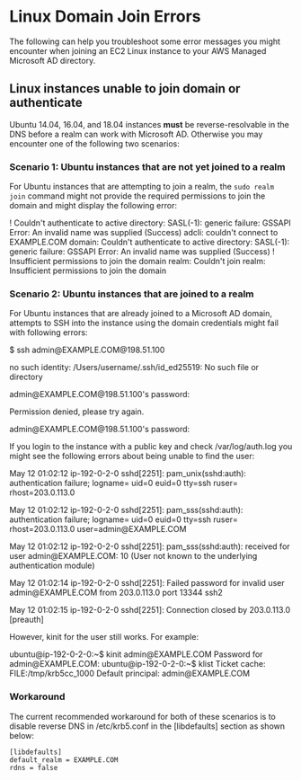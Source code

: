 # Linux Domain Join Errors<a name="ms_ad_troubleshooting_join_linux"></a>

The following can help you troubleshoot some error messages you might encounter when joining an EC2 Linux instance to your AWS Managed Microsoft AD directory\.

## Linux instances unable to join domain or authenticate<a name="unable-to-join"></a>

Ubuntu 14\.04, 16\.04, and 18\.04 instances **must** be reverse\-resolvable in the DNS before a realm can work with Microsoft AD\. Otherwise you may encounter one of the following two scenarios:

### Scenario 1: Ubuntu instances that are not yet joined to a realm<a name="ubuntu-not-yet-joined"></a>

For Ubuntu instances that are attempting to join a realm, the `sudo realm join` command might not provide the required permissions to join the domain and might display the following error:

\! Couldn't authenticate to active directory: SASL\(\-1\): generic failure: GSSAPI Error: An invalid name was supplied \(Success\) adcli: couldn't connect to EXAMPLE\.COM domain: Couldn't authenticate to active directory: SASL\(\-1\): generic failure: GSSAPI Error: An invalid name was supplied \(Success\) \! Insufficient permissions to join the domain realm: Couldn't join realm: Insufficient permissions to join the domain

### Scenario 2: Ubuntu instances that are joined to a realm<a name="ubuntu-joined"></a>

For Ubuntu instances that are already joined to a Microsoft AD domain, attempts to SSH into the instance using the domain credentials might fail with following errors:

$ ssh admin@EXAMPLE\.COM@198\.51\.100

no such identity: /Users/username/\.ssh/id\_ed25519: No such file or directory

admin@EXAMPLE\.COM@198\.51\.100's password:

Permission denied, please try again\.

admin@EXAMPLE\.COM@198\.51\.100's password:

If you login to the instance with a public key and check /var/log/auth\.log you might see the following errors about being unable to find the user:

May 12 01:02:12 ip\-192\-0\-2\-0 sshd\[2251\]: pam\_unix\(sshd:auth\): authentication failure; logname= uid=0 euid=0 tty=ssh ruser= rhost=203\.0\.113\.0

May 12 01:02:12 ip\-192\-0\-2\-0 sshd\[2251\]: pam\_sss\(sshd:auth\): authentication failure; logname= uid=0 euid=0 tty=ssh ruser= rhost=203\.0\.113\.0 user=admin@EXAMPLE\.COM

May 12 01:02:12 ip\-192\-0\-2\-0 sshd\[2251\]: pam\_sss\(sshd:auth\): received for user admin@EXAMPLE\.COM: 10 \(User not known to the underlying authentication module\)

May 12 01:02:14 ip\-192\-0\-2\-0 sshd\[2251\]: Failed password for invalid user admin@EXAMPLE\.COM from 203\.0\.113\.0 port 13344 ssh2

May 12 01:02:15 ip\-192\-0\-2\-0 sshd\[2251\]: Connection closed by 203\.0\.113\.0 \[preauth\]

However, kinit for the user still works\. For example:

ubuntu@ip\-192\-0\-2\-0:\~$ kinit admin@EXAMPLE\.COM Password for admin@EXAMPLE\.COM: ubuntu@ip\-192\-0\-2\-0:\~$ klist Ticket cache: FILE:/tmp/krb5cc\_1000 Default principal: admin@EXAMPLE\.COM

### Workaround<a name="ubuntu-scenarios-workaround"></a>

The current recommended workaround for both of these scenarios is to disable reverse DNS in /etc/krb5\.conf in the \[libdefaults\] section as shown below:

```
[libdefaults]
default_realm = EXAMPLE.COM
rdns = false
```